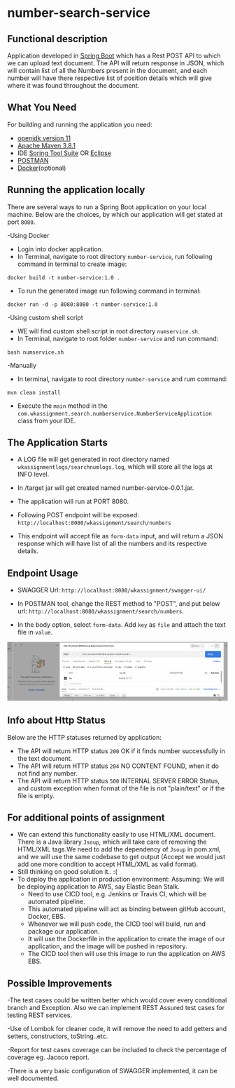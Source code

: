 # number-search-service

## Functional description

Application developed in [Spring Boot](http://projects.spring.io/spring-boot/) which has a Rest POST API to which we can upload text document. The API will return response in JSON, which will contain list of all the Numbers present in the  document, and each number will have there respective list of position details which will give where it was found throughout the document.



## What You Need

For building and running the application you need:

- [openjdk version 11](https://www.oracle.com/java/technologies/javase-jdk11-downloads.html)
- [Apache Maven 3.8.1](https://maven.apache.org)
- IDE [Spring Tool Suite](https://spring.io/guides/gs/sts/) OR [Eclipse](https://www.eclipse.org/getting_started/)
- [POSTMAN](https://www.postman.com/downloads/)
- [Docker](https://docs.docker.com/get-docker/)(optional)


## Running the application locally

There are several ways to run a Spring Boot application on your local machine. Below are the choices, by which our application will get stated at port `8080`.

-Using Docker
* Login into docker application.
* In Terminal, navigate to root directory `number-service`, run following command in terminal to create image:

```shell
docker build -t number-service:1.0 .
```
* To run the generated image run following command in terminal:

```shell
docker run -d -p 8080:8080 -t number-service:1.0
```


-Using custom shell script
* WE will find custom shell script in root directory `numservice.sh`.
* In Terminal, navigate to root folder `number-service` and run command:

```shell
bash numservice.sh
```

-Manually
* In terminal, navigate to root directory `number-service` and rum command:

```shell
mvn clean install
```
* Execute the `main` method in the `com.wkassignment.search.numberservice.NumberServiceApplication` class from your IDE.


## The Application Starts

* A LOG file will get generated in root directory named `wkassignmentlogs/searchnumlogs.log`, which will store all the logs at INFO level.
* In /target jar will get created named number-service-0.0.1.jar.
* The application will run at PORT 8080.
* Following POST endpoint will be exposed: `http://localhost:8080/wkassignment/search/numbers`


* This endpoint will accept file as `form-data` input, and will return a JSON response which will have list of all the numbers and its respective details.


## Endpoint Usage

* SWAGGER Url: `http://localhost:8080/wkassignment/swagger-ui/`

*  In POSTMAN tool, change the REST method to "POST", and put below url:
	`http://localhost:8080/wkassignment/search/numbers`.
* In the body option, select `form-data`. Add `key` as `file` and attach the text file in `value`.

<div align="center">
    <img src="asset/postman.png" width="600px"</img> 
</div>


## Info about Http Status

Below are the HTTP statuses returned by application:

* The API will return HTTP status `200` OK if it finds number successfully in the text document.
* The API will return HTTP status `204` NO CONTENT FOUND, when it do not find any number.
* The API will return HTTP status `500` INTERNAL SERVER ERROR Status, and custom exception when 	format of the file is not "plain/text" or if the file is empty.


## For additional points of assignment

* We can extend this functionality easily to use HTML/XML document. There is a Java library 		`Jsoup`, which will take care of removing the HTML/XML tags.We need to add the dependency of  	`Jsoup` in pom.xml, and we will use the same codebase to get output (Accept we would just 	add one more condition to accept HTML/XML as valid format).
* Still thinking on good solution it.. :(
* To deploy the application in production environment:
Assuming: We will be deploying application to AWS, say Elastic Bean Stalk.
    * Need to use CICD tool, e.g. Jenkins or Travis CI, which will be automated pipeline.
    * This automated pipeline will act as binding between gitHub account, Docker, EBS.
    * Whenever we will push code, the CICD tool will build, run and package our application.
    * It will use the Dockerfile in the application to create the image of our application, and the image will be pushed in repository.
    * The CICD tool then will use this image to run the application on AWS EBS.

## Possible Improvements


-The test cases could be written better which would cover every conditional branch and 	Exception. Also we can implement REST Assured test cases for testing REST services.

-Use of Lombok for cleaner code, it will remove the need to add getters and setters, constructors, toString..etc.

-Report for test cases coverage can be included to check the percentage of coverage eg. Jacoco report.

-There is a very basic configuration of SWAGGER implemented, it can be well documented.
